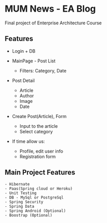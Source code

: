# MUM News - EA Blog
Final project of Enterprise Architecture Course

## Features
 - Login + DB

- MainPage - Post List
	- Filters: Category, Date

- Post Detail
	- Article
	- Author
	- Image
	- Date

- Create Post(Article), Form
	- Input to the article
	- Select category

- If time allow us:
  - Profile, edit user info
  - Registration form


## Main Project Features
	- Hibernate
	- Paas(Spring cloud or Heroku)
 	- Unit Testing
 	- DB - MySql or PostgreSql
 	- Spring Security
 	- Spring Data
 	- Spring Android (Optional)
 	- Boostrap (Optional)

